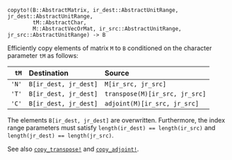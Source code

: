 ```
copyto!(B::AbstractMatrix, ir_dest::AbstractUnitRange, jr_dest::AbstractUnitRange,
        tM::AbstractChar,
        M::AbstractVecOrMat, ir_src::AbstractUnitRange, jr_src::AbstractUnitRange) -> B
```

Efficiently copy elements of matrix `M` to `B` conditioned on the character parameter `tM` as follows:

|  `tM` | Destination           | Source                         |
| -----:|:--------------------- |:------------------------------ |
| `'N'` | `B[ir_dest, jr_dest]` | `M[ir_src, jr_src]`            |
| `'T'` | `B[ir_dest, jr_dest]` | `transpose(M)[ir_src, jr_src]` |
| `'C'` | `B[ir_dest, jr_dest]` | `adjoint(M)[ir_src, jr_src]`   |

The elements `B[ir_dest, jr_dest]` are overwritten. Furthermore, the index range parameters must satisfy `length(ir_dest) == length(ir_src)` and `length(jr_dest) == length(jr_src)`.

See also [`copy_transpose!`](@ref) and [`copy_adjoint!`](@ref).
